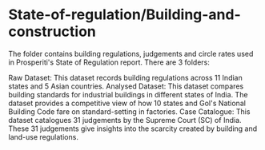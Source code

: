 # State-of-regulation/Building-and-construction
The folder contains building regulations, judgements and circle rates used in Prosperiti's State of Regulation report.
There are 3 folders:

  Raw Dataset: This dataset records building regulations across 11 Indian states and 5 Asian countries.
  Analysed Dataset: This dataset compares building standards for industrial buildings in different states of India. The dataset provides a competitive view of how 10 states and GoI's National Building Code fare on standard-setting in factories.
  Case Catalogue: This dataset catalogues 31 judgements by the Supreme Court (SC) of India. These 31 judgements give insights into the scarcity created by building and land-use regulations.

